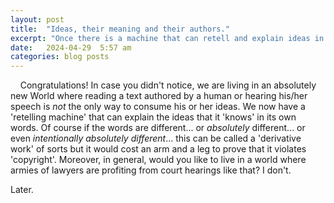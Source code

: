 ```yaml
---
layout: post
title:  "Ideas, their meaning and their authors."
excerpt: "Once there is a machine that can retell and explain ideas in its own words the very foundation of 'copyright' as a right to copy ideas in the form of texts disappears and ideas become much more depersonalized. Meanings can not be 'copyrighted', but how do we go about with incentivizing the authors of ideas to keep creating them?"
date:   2024-04-29  5:57 am
categories: blog posts
---
```

&nbsp;&nbsp;&nbsp;&nbsp;Congratulations! In case you didn't notice, we are living in an absolutely new World where reading a text authored by a human or hearing his/her speech is _not_ the only way to consume his or her ideas. We now have a 'retelling machine' that can explain the ideas that it 'knows' in its own words. Of course if the words are different... or _absolutely_ different... or even _intentionally absolutely different_... this can be called a 'derivative work' of sorts but it would cost an arm and a leg to prove that it violates 'copyright'. Moreover, in general, would you like to live in a world where armies of lawyers are profiting from court hearings like that? I don't.

Later.
